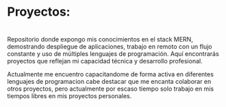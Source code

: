 # Proyectos:
#
Repositorio donde expongo mis conocimientos en el stack MERN, demostrando despliegue de aplicaciones, trabajo en remoto con un flujo constante y uso de múltiples lenguajes de programación. Aquí encontrarás proyectos que reflejan mi capacidad técnica y desarrollo profesional.

Actualmente me encuentro capacitandome de forma activa en diferentes lenguajes de programacion
cabe destacar que me encanta colaborar en otros proyectos, pero actualmente por escaso tiempo solo trabajo en mis tiempos libres en mis proyectos personales.
#

